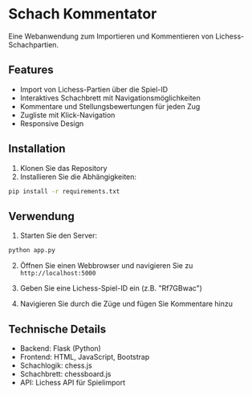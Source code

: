 # Schach Kommentator

Eine Webanwendung zum Importieren und Kommentieren von Lichess-Schachpartien.

## Features

- Import von Lichess-Partien über die Spiel-ID
- Interaktives Schachbrett mit Navigationsmöglichkeiten
- Kommentare und Stellungsbewertungen für jeden Zug
- Zugliste mit Klick-Navigation
- Responsive Design

## Installation

1. Klonen Sie das Repository
2. Installieren Sie die Abhängigkeiten:
```bash
pip install -r requirements.txt
```

## Verwendung

1. Starten Sie den Server:
```bash
python app.py
```

2. Öffnen Sie einen Webbrowser und navigieren Sie zu `http://localhost:5000`

3. Geben Sie eine Lichess-Spiel-ID ein (z.B. "Rf7GBwac")

4. Navigieren Sie durch die Züge und fügen Sie Kommentare hinzu

## Technische Details

- Backend: Flask (Python)
- Frontend: HTML, JavaScript, Bootstrap
- Schachlogik: chess.js
- Schachbrett: chessboard.js
- API: Lichess API für Spielimport
